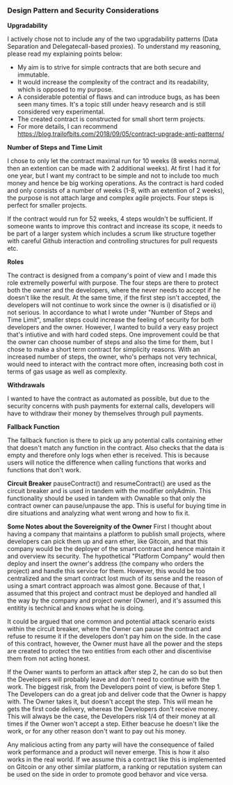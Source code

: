 ### Design Pattern and Security Considerations

**Upgradability**

I actively chose not to include any of the two upgradability patterns (Data Separation and Delegatecall-based proxies). 
To understand my reasoning, please read my explaining points below:

- My aim is to strive for simple contracts that are both secure and immutable. 
- It would increase the complexity of the contract and its readability, which is opposed to my purpose.
- A considerable potential of flaws and can introduce bugs, as has been seen many times. It's a topic still under heavy research and is still considered very experimental.
- The created contract is constructed for small short term projects.
- For more details, I can recommend https://blog.trailofbits.com/2018/09/05/contract-upgrade-anti-patterns/


**Number of Steps and Time Limit**

I chose to only let the contract maximal run for 10 weeks (8 weeks normal, then an extention can be made with 2 additional weeks). 
At first I had it for one year, but I want my contract to be simple and not to include too much money and hence be big working operations. 
As the contract is hard coded and only consists of a number of weeks (1-8, with an extention of 2 weeks),
the purpose is not attach large and complex agile projects. Four steps is perfect for smaller projects.

If the contract would run for 52 weeks, 4 steps wouldn't be sufficient. If someone wants to improve this contract and increase its scope, it needs to be part of a larger system which includes a scrum like structure
together with careful Github interaction and controlling structures for pull requests etc. 


**Roles**

The contract is designed from a company's point of view and I made this role extremelly powerful with purpose. The four steps are there to protect both the owner and the developers,
where the never needs to accept if he doesn't like the result. At the same time, if the first step isn't accepted, the developers will not continue to work since the owner is i) disatisfied or ii) not serious.
In accordance to what I wrote under "Number of Steps and Time Limit", smaller steps could increase the feeling of security for both developers and the owner. However, I wanted to 
build a very easy project that's intiutive and with hard coded steps. One improvement could be that the owner can choose number of steps and also the time for them, but I chose to 
make a short term contract for simplicity reasons. With an increased number of steps, the owner, who's perhaps not very technical, would need to 
interact with the contract more often, increasing both cost in terms of gas usage as well as complexity.



**Withdrawals**

I wanted to have the contract as automated as possible, but due to the security concerns with push payments for external calls, developers will have to withdraw their money by themselves through pull payments. 



**Fallback Function**

The fallback function is there to pick up any potential calls containing ether that doesn't match any function in the contract. Also checks that the data is empty and therefore only logs when ether is received. This is because users will notice the difference when calling functions that works and functions that don't work.


**Circuit Breaker**
pauseContract() and resumeContract() are used as the circuit breaker and is used in tandem with the modifier onlyAdmin.
This functionality should be used in tandem with Ownable so that only the contract owner can pause/unpause the app. This is useful for buying time in dire situations and analyzing what went wrong and how to fix it. 



**Some Notes about the Sovereignity of the Owner**
First I thought about having a company that maintains a platform to publish small projects, where developers can pick them up and earn ether, like Gitcoin, and that this company would be the deployer of the smart contract and hence maintain it and overview its security. The hypothetical "Platform Company" would then deploy and insert the owner's address (the company who orders the project) and handle this service for them. However, this would be too centralized and the smart contract lost much of its sense and the reason of using a smart contract approach was almost gone. Because of that, I assumed that this project and contract must be deployed and handled all the way by the company and project owner (Owner), and it's assumed this entitity is technical and knows what he is doing.

It could be argued that one common and potential attack scenario exists within the circuit breaker, where the Owner can pause the contract and refuse to resume it if the developers don't pay him on the side. In the case of this contract, however, the Owner must have all the power and the steps are created to protect the two entities from each other and discentivise them from not acting honest. 

If the Owner wants to perform an attack after step 2, he can do so but then the Developers will probably leave and don't need to continue with the work. The biggest risk, from the Developers point of view, is before Step 1. The Developers can do a great job and deliver code that the Owner is happy with. The Owner takes it, but doesn't accept the step. This will mean he gets the first code delivery, whereas the Developers don't receive money. This will always be the case, the Developers risk 1/4 of their money at all times if the Owner won't accept a step. Either beacuse he doesn't like the work, or for any other reason don't want to pay out his money. 

Any malicious acting from any party will have the consequence of failed work performance and a product will never emerge. This is how it also works in the real world. If we assume this a contract like this is implemented on Gitcoin or any other similar platform, a ranking or reputation system can be used on the side in order to promote good behavor and vice versa. 







